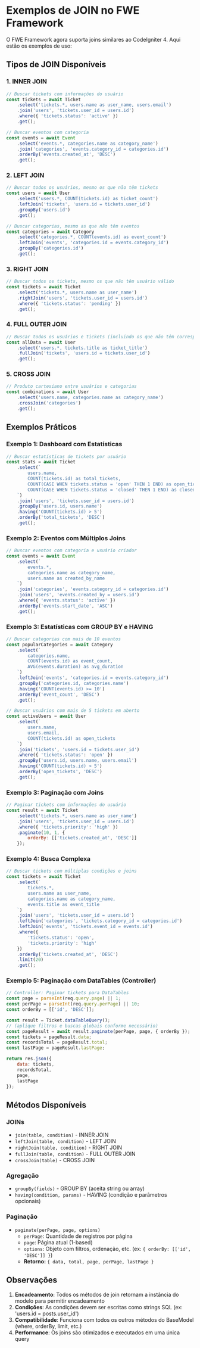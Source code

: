 # Exemplos de JOIN no FWE Framework

O FWE Framework agora suporta joins similares ao CodeIgniter 4. Aqui estão os exemplos de uso:

## Tipos de JOIN Disponíveis

### 1. INNER JOIN
```javascript
// Buscar tickets com informações do usuário
const tickets = await Ticket
    .select('tickets.*, users.name as user_name, users.email')
    .join('users', 'tickets.user_id = users.id')
    .where({ 'tickets.status': 'active' })
    .get();

// Buscar eventos com categoria
const events = await Event
    .select('events.*, categories.name as category_name')
    .join('categories', 'events.category_id = categories.id')
    .orderBy('events.created_at', 'DESC')
    .get();
```

### 2. LEFT JOIN
```javascript
// Buscar todos os usuários, mesmo os que não têm tickets
const users = await User
    .select('users.*, COUNT(tickets.id) as ticket_count')
    .leftJoin('tickets', 'users.id = tickets.user_id')
    .groupBy('users.id')
    .get();

// Buscar categorias, mesmo as que não têm eventos
const categories = await Category
    .select('categories.*, COUNT(events.id) as event_count')
    .leftJoin('events', 'categories.id = events.category_id')
    .groupBy('categories.id')
    .get();
```

### 3. RIGHT JOIN
```javascript
// Buscar todos os tickets, mesmo os que não têm usuário válido
const tickets = await Ticket
    .select('tickets.*, users.name as user_name')
    .rightJoin('users', 'tickets.user_id = users.id')
    .where({ 'tickets.status': 'pending' })
    .get();
```

### 4. FULL OUTER JOIN
```javascript
// Buscar todos os usuários e tickets (incluindo os que não têm correspondência)
const allData = await User
    .select('users.*, tickets.title as ticket_title')
    .fullJoin('tickets', 'users.id = tickets.user_id')
    .get();
```

### 5. CROSS JOIN
```javascript
// Produto cartesiano entre usuários e categorias
const combinations = await User
    .select('users.name, categories.name as category_name')
    .crossJoin('categories')
    .get();
```

## Exemplos Práticos

### Exemplo 1: Dashboard com Estatísticas
```javascript
// Buscar estatísticas de tickets por usuário
const stats = await Ticket
    .select(`
        users.name,
        COUNT(tickets.id) as total_tickets,
        COUNT(CASE WHEN tickets.status = 'open' THEN 1 END) as open_tickets,
        COUNT(CASE WHEN tickets.status = 'closed' THEN 1 END) as closed_tickets
    `)
    .join('users', 'tickets.user_id = users.id')
    .groupBy('users.id, users.name')
    .having('COUNT(tickets.id) > 5')
    .orderBy('total_tickets', 'DESC')
    .get();
```

### Exemplo 2: Eventos com Múltiplos Joins
```javascript
// Buscar eventos com categoria e usuário criador
const events = await Event
    .select(`
        events.*,
        categories.name as category_name,
        users.name as created_by_name
    `)
    .join('categories', 'events.category_id = categories.id')
    .join('users', 'events.created_by = users.id')
    .where({ 'events.status': 'active' })
    .orderBy('events.start_date', 'ASC')
    .get();
```

### Exemplo 3: Estatísticas com GROUP BY e HAVING
```javascript
// Buscar categorias com mais de 10 eventos
const popularCategories = await Category
    .select(`
        categories.name,
        COUNT(events.id) as event_count,
        AVG(events.duration) as avg_duration
    `)
    .leftJoin('events', 'categories.id = events.category_id')
    .groupBy('categories.id, categories.name')
    .having('COUNT(events.id) >= 10')
    .orderBy('event_count', 'DESC')
    .get();

// Buscar usuários com mais de 5 tickets em aberto
const activeUsers = await User
    .select(`
        users.name,
        users.email,
        COUNT(tickets.id) as open_tickets
    `)
    .join('tickets', 'users.id = tickets.user_id')
    .where({ 'tickets.status': 'open' })
    .groupBy('users.id, users.name, users.email')
    .having('COUNT(tickets.id) > 5')
    .orderBy('open_tickets', 'DESC')
    .get();
```

### Exemplo 3: Paginação com Joins
```javascript
// Paginar tickets com informações do usuário
const result = await Ticket
    .select('tickets.*, users.name as user_name')
    .join('users', 'tickets.user_id = users.id')
    .where({ 'tickets.priority': 'high' })
    .paginate(10, 1, {
        orderBy: [['tickets.created_at', 'DESC']]
    });
```

### Exemplo 4: Busca Complexa
```javascript
// Buscar tickets com múltiplas condições e joins
const tickets = await Ticket
    .select(`
        tickets.*,
        users.name as user_name,
        categories.name as category_name,
        events.title as event_title
    `)
    .join('users', 'tickets.user_id = users.id')
    .leftJoin('categories', 'tickets.category_id = categories.id')
    .leftJoin('events', 'tickets.event_id = events.id')
    .where({
        'tickets.status': 'open',
        'tickets.priority': 'high'
    })
    .orderBy('tickets.created_at', 'DESC')
    .limit(20)
    .get();
```

### Exemplo 5: Paginação com DataTables (Controller)
```javascript
// Controller: Paginar tickets para DataTables
const page = parseInt(req.query.page) || 1;
const perPage = parseInt(req.query.perPage) || 10;
const orderBy = [['id', 'DESC']];

const result = Ticket.dataTableQuery();
// (aplique filtros e buscas globais conforme necessário)
const pageResult = await result.paginate(perPage, page, { orderBy });
const tickets = pageResult.data;
const recordsTotal = pageResult.total;
const lastPage = pageResult.lastPage;

return res.json({
    data: tickets,
    recordsTotal,
    page,
    lastPage
});
```

## Métodos Disponíveis

### JOINs
- `join(table, condition)` - INNER JOIN
- `leftJoin(table, condition)` - LEFT JOIN
- `rightJoin(table, condition)` - RIGHT JOIN
- `fullJoin(table, condition)` - FULL OUTER JOIN
- `crossJoin(table)` - CROSS JOIN

### Agregação
- `groupBy(fields)` - GROUP BY (aceita string ou array)
- `having(condition, params)` - HAVING (condição e parâmetros opcionais)

### Paginação
- `paginate(perPage, page, options)`
    - `perPage`: Quantidade de registros por página
    - `page`: Página atual (1-based)
    - `options`: Objeto com filtros, ordenação, etc. (ex: `{ orderBy: [['id', 'DESC']] }`)
    - **Retorno:** `{ data, total, page, perPage, lastPage }`

## Observações

1. **Encadeamento**: Todos os métodos de join retornam a instância do modelo para permitir encadeamento
2. **Condições**: As condições devem ser escritas como strings SQL (ex: 'users.id = posts.user_id')
3. **Compatibilidade**: Funciona com todos os outros métodos do BaseModel (where, orderBy, limit, etc.)
4. **Performance**: Os joins são otimizados e executados em uma única query 